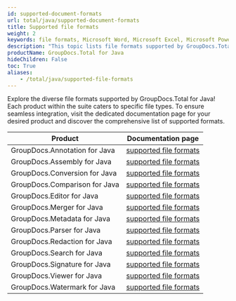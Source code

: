 ```yaml
---
id: supported-document-formats
url: total/java/supported-document-formats
title: Supported file formats
weight: 2
keywords: file formats, Microsoft Word, Microsoft Excel, Microsoft PowerPoint, PDF, HTML, Python Script, TAR, ZIP, DWG
description: "This topic lists file formats supported by GroupDocs.Total for Java."
productName: GroupDocs.Total for Java
hideChildren: False
toc: True
aliases:
    - /total/java/supported-file-formats
---
```


Explore the diverse file formats supported by GroupDocs.Total for Java! Each product within the suite caters to specific file types. To ensure seamless integration, visit the dedicated documentation page for your desired product and discover the comprehensive list of supported formats.

| Product | Documentation page|
| --- | --- |
| GroupDocs.Annotation for Java | [supported file formats](https://docs.groupdocs.com/annotation/java/supported-document-formats/) |
| GroupDocs.Assembly for Java | [supported file formats](https://docs.groupdocs.com/assembly/java/supported-document-formats/) |
| GroupDocs.Conversion for Java | [supported file formats](https://docs.groupdocs.com/conversion/java/supported-file-formats/) |
| GroupDocs.Comparison for Java | [supported file formats](https://docs.groupdocs.com/comparison/java/supported-document-formats/) |
| GroupDocs.Editor for Java | [supported file formats](https://docs.groupdocs.com/editor/java/supported-document-formats/) |
| GroupDocs.Merger for Java | [supported file formats](https://docs.groupdocs.com/merger/java/supported-document-formats/) |
| GroupDocs.Metadata for Java | [supported file formats](https://docs.groupdocs.com/metadata/java/supported-document-formats/) |
| GroupDocs.Parser for Java | [supported file formats](https://docs.groupdocs.com/parser/java/supported-document-formats/) |
| GroupDocs.Redaction for Java | [supported file formats](https://docs.groupdocs.com/redaction/java/supported-document-formats/) |
| GroupDocs.Search for Java | [supported file formats](https://docs.groupdocs.com/search/java/supported-document-formats/) |
| GroupDocs.Signature for Java | [supported file formats](https://docs.groupdocs.com/signature/java/supported-document-formats/) |
| GroupDocs.Viewer for Java | [supported file formats](https://docs.groupdocs.com/viewer/java/supported-document-formats/) |
| GroupDocs.Watermark for Java | [supported file formats](https://docs.groupdocs.com/watermark/java/supported-document-formats/) |

